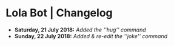 # Lola Bot | Changelog


+ **Saturday, 21 July 2018:** _Added the ''hug'' command_
+ **Sunday, 22 July 2018:** _Added & re-edit the ''joke'' command_
